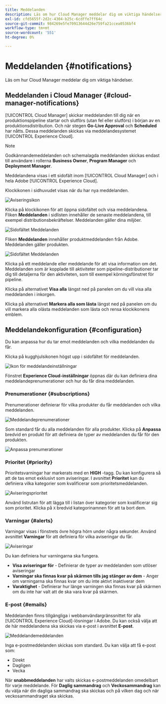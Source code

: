 ```yaml
---
title: Meddelanden
description: Läs om hur Cloud Manager meddelar dig om viktiga händelser.
exl-id: cfd5655f-2d2c-4304-b25c-6cdffe7ff64c
source-git-commit: 984269e5fe70913644d26e759fa21ccea0536bf4
workflow-type: tm+mt
source-wordcount: '551'
ht-degree: 0%

---
```



# Meddelanden {#notifications}

Läs om hur Cloud Manager meddelar dig om viktiga händelser.

## Meddelanden i Cloud Manager {#cloud-manager-notifications}

[!UICONTROL Cloud Manager] skickar meddelanden till dig när en produktionspipeline startar och slutförs (utan fel eller slutförs) i början av en produktionsdistribution. Och när stegen **Go-Live Approval** och **Scheduled** har nåtts. Dessa meddelanden skickas via meddelandesystemet [!UICONTROL Experience Cloud].

>[!NOTE]
>
>Godkännandemeddelanden och schemalagda meddelanden skickas endast till användare i rollerna **Business Owner**, **Program Manager** och **Deployment Manager**.

Meddelandena visas i ett sidofält inom [!UICONTROL Cloud Manager] och i hela Adobe [!UICONTROL Experience Cloud].

Klockikonen i sidhuvudet visas när du har nya meddelanden.

![Aviseringsikon](/help/assets/notifications-bell-badged.png)

Klicka på klockikonen för att öppna sidofältet och visa meddelandena. Fliken **Meddelanden** i sidlisten innehåller de senaste meddelandena, till exempel distributionsbekräftelser. Meddelanden gäller dina miljöer.

![Sidofältet Meddelanden](/help/assets/notifications-activities.png)

Fliken **Meddelanden** innehåller produktmeddelanden från Adobe. Meddelanden gäller produkten.

![Sidofältet Meddelanden](/help/assets/notificaitons-announcements.png)

Klicka på ett meddelande eller meddelande för att visa information om det. Meddelanden som är kopplade till aktiviteter som pipeline-distributioner tar dig till detaljerna för den aktiviteten, som till exempel körningsfönstret för pipeline.

Klicka på alternativet **Visa alla** längst ned på panelen om du vill visa alla meddelanden i inkorgen.

Klicka på alternativet **Markera alla som lästa** längst ned på panelen om du vill markera alla olästa meddelanden som lästa och rensa klockikonens emblem.

## Meddelandekonfiguration {#configuration}

Du kan anpassa hur du tar emot meddelanden och vilka meddelanden du får.

Klicka på kugghjulsikonen högst upp i sidofältet för meddelanden.

![Ikon för meddelandeinställningar](/help/assets/notifications-configuration.png)

Fönstret **Experience Cloud-inställningar** öppnas där du kan definiera dina meddelandeprenumerationer och hur du får dina meddelanden.

### Prenumerationer {#subscriptions}

Prenumerationer definierar för vilka produkter du får meddelanden och vilka meddelanden.

![Meddelandeprenumerationer](/help/assets/notifications-subscriptions.png)

Som standard får du alla meddelanden för alla produkter. Klicka på **Anpassa** bredvid en produkt för att definiera de typer av meddelanden du får för den produkten.

![Anpassa prenumerationer](/help/assets/notifications-subscriptions-customize.png)

### Prioritet {#priority}

Prioritetsvarningar har markerats med en **HIGH** -tagg. Du kan konfigurera så att de tas emot exklusivt som aviseringar. I avsnittet **Prioritet** kan du definiera vilka kategorier som kvalificerar som prioritetsmeddelanden.

![Aviseringsprioritet](/help/assets/notifications-priority.png)

Använd listrutan för att lägga till i listan över kategorier som kvalificerar sig som prioritet. Klicka på `X` bredvid kategorinamnen för att ta bort dem.

### Varningar {#alerts}

Varningar visas i fönstrets övre högra hörn under några sekunder. Använd avsnittet **Varningar** för att definiera för vilka aviseringar du får.

![Aviseringar](/help/assets/notifications-alerts.png)

Du kan definiera hur varningarna ska fungera.

* **Visa aviseringar för** - Definierar de typer av meddelanden som utlöser aviseringar
* **Varningar ska finnas kvar på skärmen tills jag stänger av dem** - Anger om varningarna ska finnas kvar om du inte aktivt inaktiverar dem
* **Varaktighet** - Definierar hur länge varningen ska finnas kvar på skärmen om du inte har valt att de ska vara kvar på skärmen.

### E-post {#emails}

Meddelanden finns tillgängliga i webbanvändargränssnittet för alla [!UICONTROL Experience Cloud]-lösningar i Adobe. Du kan också välja att de här meddelandena ska skickas via e-post i avsnittet **E-post**.

![Meddelandemeddelanden](/help/assets/notifications-emails.png)

Inga e-postmeddelanden skickas som standard. Du kan välja att få e-post som:

* Direkt
* Dagligen
* Vecka

När **snabbmeddelanden** har valts skickas e-postmeddelanden omedelbart för varje meddelande. För **Daglig sammandrag** och **Veckosammandrag** kan du välja när din dagliga sammandrag ska skickas och på vilken dag och när veckosammandraget ska skickas.
